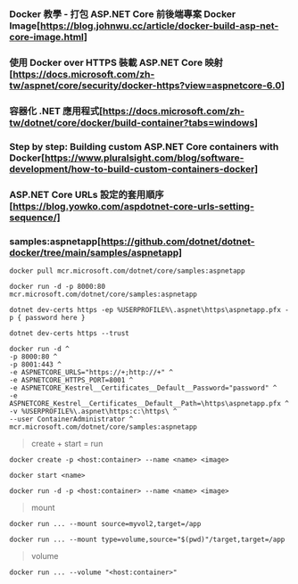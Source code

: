### Docker 教學 - 打包 ASP.NET Core 前後端專案 Docker Image[https://blog.johnwu.cc/article/docker-build-asp-net-core-image.html]

### 使用 Docker over HTTPS 裝載 ASP.NET Core 映射[https://docs.microsoft.com/zh-tw/aspnet/core/security/docker-https?view=aspnetcore-6.0]

### 容器化 .NET 應用程式[https://docs.microsoft.com/zh-tw/dotnet/core/docker/build-container?tabs=windows]

### Step by step: Building custom ASP.NET Core containers with Docker[https://www.pluralsight.com/blog/software-development/how-to-build-custom-containers-docker]

### ASP.NET Core URLs 設定的套用順序[https://blog.yowko.com/aspdotnet-core-urls-setting-sequence/]

### samples:aspnetapp[https://github.com/dotnet/dotnet-docker/tree/main/samples/aspnetapp]

`docker pull mcr.microsoft.com/dotnet/core/samples:aspnetapp`


`docker run -d -p 8000:80 mcr.microsoft.com/dotnet/core/samples:aspnetapp`

`dotnet dev-certs https -ep %USERPROFILE%\.aspnet\https\aspnetapp.pfx -p { password here }`

`dotnet dev-certs https --trust`

```
docker run -d ^
-p 8000:80 ^
-p 8001:443 ^
-e ASPNETCORE_URLS="https://+;http://+" ^
-e ASPNETCORE_HTTPS_PORT=8001 ^
-e ASPNETCORE_Kestrel__Certificates__Default__Password="password" ^
-e ASPNETCORE_Kestrel__Certificates__Default__Path=\https\aspnetapp.pfx ^
-v %USERPROFILE%\.aspnet\https:c:\https\ ^
--user ContainerAdministrator ^
mcr.microsoft.com/dotnet/core/samples:aspnetapp
```

> create + start = run

`docker create -p <host:container> --name <name> <image>`

`docker start <name>`

`docker run -d -p <host:container> --name <name> <image>`

> mount

`docker run ... --mount source=myvol2,target=/app`

`docker run ... --mount type=volume,source="$(pwd)"/target,target=/app `

> volume

`docker run ... --volume "<host:container>"`

